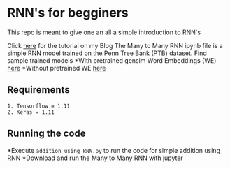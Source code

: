 # RNN's for begginers

This repo is meant to give one an all a simple introduction to RNN's

Click [here](https://dreamtechthefuture.wordpress.com/2018/06/26/rnns-for-noobies/) for the tutorial on my Blog
The Many to Many RNN ipynb file is a simple RNN model trained on the Penn Tree Bank (PTB) dataset.
Find sample trained models
*With pretrained gensim Word Embeddings (WE) [here](https://drive.google.com/open?id=1_a5DlJWkhBckBNusxPzBa8OE05xWaUgo)
*Without pretrained WE [here](https://drive.google.com/open?id=1N_ADN3CFqRtdomBcMD7wocr3-KVWhwyc)

## Requirements
```
1. Tensorflow = 1.11
2. Keras = 1.11
```

## Running the code
*Execute ```addition_using_RNN.py``` to run the code for simple addition using RNN
*Download and run the Many to Many RNN with jupyter

